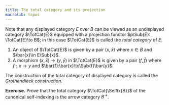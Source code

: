 ```yaml
---
title: The total category and its projection
macrolib: topos
---
```


Note that any displayed category $E$ over $B$ can be viewed as an undisplayed
category $\TotCat{E}$ equipped with a projection functor $p\Sub{E}: \TotCat{E}\to
B$; in this case $\TotCat{E}$ is called the *total category* of $E$.

1. An object of $\TotCat{E}$ is given by a pair $(x,\bar{x})$ where $x\in B$ and
   $\bar{x}\in E\Sub{x}$.
2. A morphism $(x,\bar{x})\to (y,\bar{y})$ in $\TotCat{E}$ is given by a pair $(f,\bar{f})$ where
   $f:x\to y$ and $\bar{f}:\bar{x}\to\Sub{f}\bar{y}$.

The construction of the total category of displayed category is called the *Grothendieck construction.*

**Exercise.** Prove that the total category $\TotCat{\SelfIx{B}}$ of the canonical self-indexing is the arrow category $B^{\to}$.


